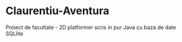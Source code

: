 # Claurentiu-Aventura
Proiect de facultate - 2D platformer scris in pur Java cu baza de date SQLlite
